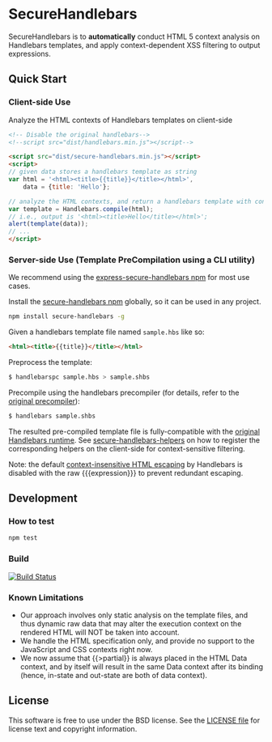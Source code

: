 SecureHandlebars
===============================
SecureHandlebars is to **automatically** conduct HTML 5 context analysis on Handlebars templates, and apply context-dependent XSS filtering to output expressions.

## Quick Start

### Client-side Use

Analyze the HTML contexts of Handlebars templates on client-side
```html
<!-- Disable the original handlebars-->
<!--script src="dist/handlebars.min.js"></script-->

<script src="dist/secure-handlebars.min.js"></script>
<script>
// given data stores a handlebars template as string
var html = '<html><title>{{title}}</title></html>',
	data = {title: 'Hello'};

// analyze the HTML contexts, and return a handlebars template with context-sensitive helpers added! 
var template = Handlebars.compile(html);
// i.e., output is '<html><title>Hello</title></html>';
alert(template(data));
// ...
</script>
```

### Server-side Use (Template PreCompilation using a CLI utility)

We recommend using the [express-secure-handlebars npm](https://www.npmjs.com/package/express-secure-handlebars) for most use cases.

Install the [secure-handlebars npm](https://www.npmjs.com/package/secure-handlebars) globally, so it can be used in any project.
```sh
npm install secure-handlebars -g
```

Given a handlebars template file named `sample.hbs` like so:
```html
<html><title>{{title}}</title></html>
```

Preprocess the template:
```sh
$ handlebarspc sample.hbs > sample.shbs
```

Precompile using the handlebars precompiler (for details, refer to the [original precompiler](https://github.com/wycats/handlebars.js#precompiling-templates)):
```sh
$ handlebars sample.shbs
```

The resulted pre-compiled template file is fully-compatible with the [original Handlebars runtime](http://builds.handlebarsjs.com.s3.amazonaws.com/handlebars.runtime.min-latest.js). See [secure-handlebars-helpers](https://www.npmjs.com/package/secure-handlebars-helpers) on how to register the corresponding helpers on the client-side for context-sensitive filtering.

Note: the default [context-insensitive HTML escaping](http://handlebarsjs.com/#html-escaping) by Handlebars is disabled with the raw {{{expression}}} to prevent redundant escaping.

## Development

### How to test
```sh
npm test
```

### Build

[![Build Status](https://travis-ci.org/yahoo/context-parser-handlebars.svg?branch=master)](https://travis-ci.org/yahoo/context-parser-handlebars)

### Known Limitations

- Our approach involves only static analysis on the template files, and thus dynamic raw data that may alter the execution context on the rendered HTML will NOT be taken into account.
- We handle the HTML specification only, and provide no support to the JavaScript and CSS contexts right now.
- We now assume that {{>partial}} is always placed in the HTML Data context, and by itself will result in the same Data context after its binding (hence, in-state and out-state are both of data context). 

## License

This software is free to use under the BSD license.
See the [LICENSE file](./LICENSE) for license text and copyright information.
